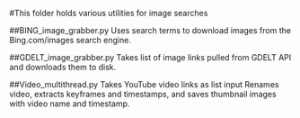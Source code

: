 #This folder holds various utilities for image searches

##BING_image_grabber.py
Uses search terms to download images from the Bing.com/images search engine.

##GDELT_image_grabber.py
Takes list of image links pulled from GDELT API and downloads them to disk.

##Video_multithread.py 
Takes YouTube video links as list input
Renames video, extracts keyframes and timestamps, and saves thumbnail images with video name and timestamp. 

